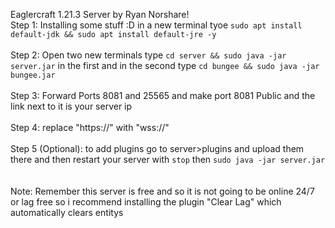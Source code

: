 Eaglercraft 1.21.3 Server by Ryan Norshare! 
<br>
Step 1: Installing some stuff :D in a new terminal tyoe `sudo apt install default-jdk && sudo apt install default-jre -y` 
<br>
<br>
Step 2: Open two new terminals type `cd server && sudo java -jar server.jar` in the first and in the second type `cd bungee && sudo java -jar bungee.jar` 
<br>
<br>
Step 3: Forward Ports 8081 and 25565 and make port 8081 Public and the link next to it is your server ip 
<br>
<br>
Step 4: replace "https://" with "wss://" 
<br>
<br>
Step 5 (Optional): to add plugins go to server>plugins and upload them there and then restart your server with `stop` then `sudo java -jar server.jar`  
<br>
<br>
Note: Remember this server is free and so it is not going to be online 24/7 or lag free so i recommend installing the plugin "Clear Lag" which automatically clears entitys
